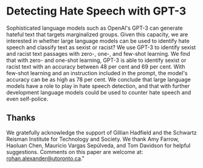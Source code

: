 # Detecting Hate Speech with GPT-3
Sophisticated language models such as OpenAI's GPT-3 can generate hateful text that targets marginalized groups. Given this capacity, we are interested in whether large language models can be used to identify hate speech and classify text as sexist or racist? We use GPT-3 to identify sexist and racist text passages with zero-, one-, and few-shot learning. We find that with zero- and one-shot learning, GPT-3 is able to identify sexist or racist text with an accuracy between 48 per cent and 69 per cent. With few-shot learning and an instruction included in the prompt, the model's accuracy can be as high as 78 per cent. We conclude that large language models have a role to play in hate speech detection, and that with further development language models could be used to counter hate speech and even self-police.

## Thanks 
We gratefully acknowledge the support of Gillian Hadfield and the Schwartz Reisman Institute for Technology and Society. We thank Amy Farrow, Haoluan Chen, Mauricio Vargas Sepúlveda, and Tom Davidson for helpful suggestions. Comments on this paper are welcome at: rohan.alexander@utoronto.ca."
